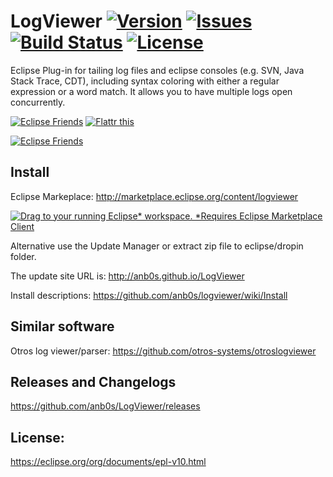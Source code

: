 # LogViewer [![Version](https://img.shields.io/github/release/anb0s/LogViewer.svg)](https://github.com/anb0s/LogViewer/releases) [![Issues](https://img.shields.io/github/issues/anb0s/LogViewer.svg)](https://github.com/anb0s/LogViewer/issues) [![Build Status](https://travis-ci.org/anb0s/LogViewer.svg)](https://travis-ci.org/anb0s/LogViewer) [![License](https://img.shields.io/badge/License-EPL%201.0-blue.svg)](https://eclipse.org/org/documents/epl-v10.html)
Eclipse Plug-in for tailing log files and eclipse consoles (e.g. SVN, Java Stack Trace, CDT), including syntax coloring with either a regular expression or a word match. It allows you to have multiple logs open concurrently.

<a href="https://eclipse.org/donate/" target="_blank"> <img src="http://www.eclipse.org/donate/images/friendslogo200.jpg" alt="Eclipse Friends" title="Eclipse Friends" border="0" /></a>
<a href="http://flattr.com/thing/62009/logviewer" target="_blank"> <img src="http://api.flattr.com/button/button-static-50x60.png" alt="Flattr this" title="Flattr this" border="0" /></a>

<a href="https://github.com/anb0s/logviewer" target="_blank"> <img src="https://raw.githubusercontent.com/anb0s/logviewer/master/de.anbos.eclipse.logviewer.plugin/screens/LogViewer_view_File_0.9.8.jpg" alt="Eclipse Friends" title="Eclipse Friends" border="0" /></a>

## Install

Eclipse Markeplace: http://marketplace.eclipse.org/content/logviewer

<a href="http://marketplace.eclipse.org/marketplace-client-intro?mpc_install=1066" class="drag" title="Drag to your running Eclipse* workspace. *Requires Eclipse Marketplace Client"><img class="img-responsive" src="https://marketplace.eclipse.org/sites/all/themes/solstice/public/images/marketplace/btn-install.png" alt="Drag to your running Eclipse* workspace. *Requires Eclipse Marketplace Client" /></a>

Alternative use the Update Manager or extract zip file to eclipse/dropin folder.

The update site URL is: http://anb0s.github.io/LogViewer

Install descriptions: https://github.com/anb0s/logviewer/wiki/Install

## Similar software
Otros log viewer/parser: https://github.com/otros-systems/otroslogviewer

## Releases and Changelogs
https://github.com/anb0s/LogViewer/releases

License:
--------
https://eclipse.org/org/documents/epl-v10.html
